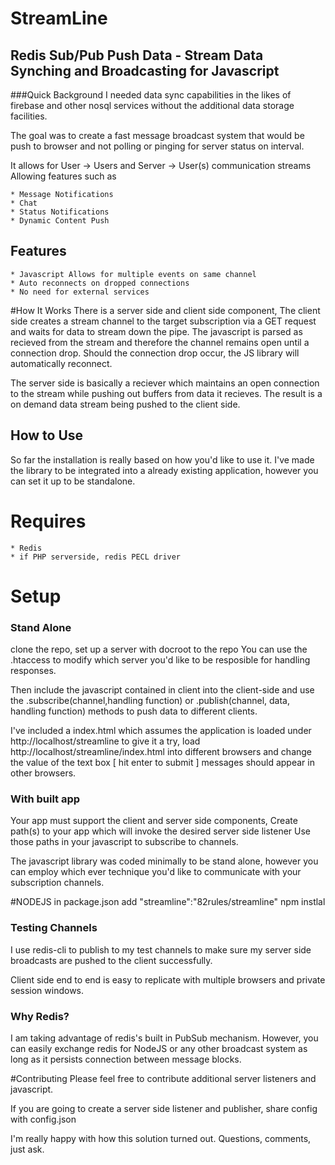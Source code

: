# StreamLine
## Redis Sub/Pub Push Data - Stream Data Synching and Broadcasting for Javascript 


###Quick Background
I needed data sync capabilities in the likes of firebase and other nosql services without
the additional data storage facilities. 

The goal was to create a fast message broadcast system that would be push to browser and not
polling or pinging for server status on interval. 

It allows for User -> Users and Server -> User(s) communication streams 
Allowing features such as 

	* Message Notifications
	* Chat
	* Status Notifications
	* Dynamic Content Push

## Features
	
	* Javascript Allows for multiple events on same channel
	* Auto reconnects on dropped connections
	* No need for external services


#How It Works
There is a server side and client side component, 
The client side creates a stream channel to the target subscription via a GET
request and waits for data to stream down the pipe. The javascript is parsed
as recieved from the stream and therefore the channel remains open until a connection drop. 
Should the connection drop occur, the JS library will automatically reconnect. 

The server side is basically a reciever which maintains an open connection to the stream
while pushing out buffers from data it recieves. The result is a on demand data stream
being pushed to the client side. 

## How to Use
So far the installation is really based on how you'd like to use it. 
I've made the library to be integrated into a already existing application, however
you can set it up to be standalone. 

# Requires 
	* Redis 
	* if PHP serverside, redis PECL driver 


# Setup

### Stand Alone
clone the repo, set up a server with docroot to the repo
You can use the .htaccess to modify which server you'd like to be resposible for handling responses. 

Then include the javascript contained in client into the client-side and 
use the .subscribe(channel,handling function) or .publish(channel, data, handling function) methods
to push data to different clients. 

I've included a index.html which assumes the application is loaded under http://localhost/streamline
to give it a try, load http://localhost/streamline/index.html into different browsers and change
the value of the text box [ hit enter to submit ] messages should appear in other browsers. 


### With built app
Your app must support the client and server side components, 
Create path(s) to your app which will invoke the desired server side listener
Use those paths in your javascript to subscribe to channels. 

The javascript library was coded minimally to be stand alone, however you can employ which
ever technique you'd like to communicate with your subscription channels. 


#NODEJS
in package.json
add  "streamline":"82rules/streamline"
npm instlal 

### Testing Channels
I use redis-cli to publish to my test channels to make sure my server side broadcasts
are pushed to the client successfully. 

Client side end to end is easy to replicate with multiple browsers and private session windows. 


### Why Redis?
I am taking advantage of redis's built in PubSub mechanism. However, you can easily 
exchange redis for NodeJS or any other broadcast system as long as it persists connection
between message blocks. 

#Contributing
Please feel free to contribute additional server listeners and javascript. 

If you are going to create a server side listener and publisher, share config with config.json

I'm really happy with how this solution turned out. 
Questions, comments, just ask. 
